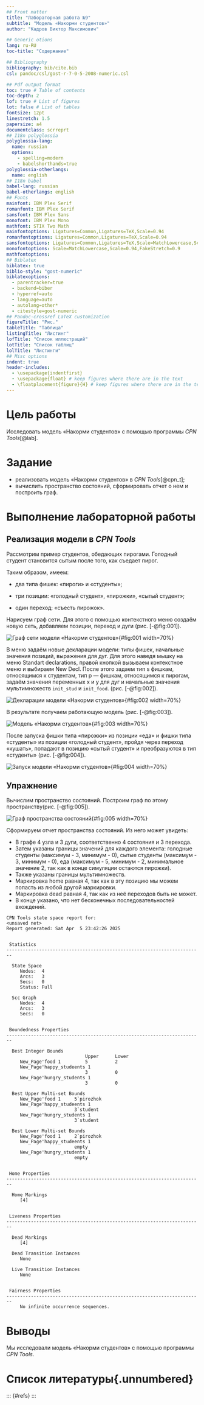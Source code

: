 ```yaml
---
## Front matter
title: "Лабораторная работа №9"
subtitle: "Модель «Накорми студентов»"
author: "Кадров Виктор Максимович"

## Generic otions
lang: ru-RU
toc-title: "Содержание"

## Bibliography
bibliography: bib/cite.bib
csl: pandoc/csl/gost-r-7-0-5-2008-numeric.csl

## Pdf output format
toc: true # Table of contents
toc-depth: 2
lof: true # List of figures
lot: false # List of tables
fontsize: 12pt
linestretch: 1.5
papersize: a4
documentclass: scrreprt
## I18n polyglossia
polyglossia-lang:
  name: russian
  options:
	- spelling=modern
	- babelshorthands=true
polyglossia-otherlangs:
  name: english
## I18n babel
babel-lang: russian
babel-otherlangs: english
## Fonts
mainfont: IBM Plex Serif
romanfont: IBM Plex Serif
sansfont: IBM Plex Sans
monofont: IBM Plex Mono
mathfont: STIX Two Math
mainfontoptions: Ligatures=Common,Ligatures=TeX,Scale=0.94
romanfontoptions: Ligatures=Common,Ligatures=TeX,Scale=0.94
sansfontoptions: Ligatures=Common,Ligatures=TeX,Scale=MatchLowercase,Scale=0.94
monofontoptions: Scale=MatchLowercase,Scale=0.94,FakeStretch=0.9
mathfontoptions:
## Biblatex
biblatex: true
biblio-style: "gost-numeric"
biblatexoptions:
  - parentracker=true
  - backend=biber
  - hyperref=auto
  - language=auto
  - autolang=other*
  - citestyle=gost-numeric
## Pandoc-crossref LaTeX customization
figureTitle: "Рис."
tableTitle: "Таблица"
listingTitle: "Листинг"
lofTitle: "Список иллюстраций"
lotTitle: "Список таблиц"
lolTitle: "Листинги"
## Misc options
indent: true
header-includes:
  - \usepackage{indentfirst}
  - \usepackage{float} # keep figures where there are in the text
  - \floatplacement{figure}{H} # keep figures where there are in the text
---
```


# Цель работы

Исследовать модель «Накорми студентов» с помощью программы *CPN Tools*[@lab].

# Задание

- реализовать модель «Накорми студентов» в *CPN Tools*[@cpn_t];
- вычислить пространство состояний, сформировать отчет о нем и построить граф.


# Выполнение лабораторной работы

## Реализация модели в *CPN Tools*

Рассмотрим пример студентов, обедающих пирогами. Голодный студент становится сытым после того, как съедает пирог.

Таким образом, имеем:

- два типа фишек: «пироги» и «студенты»;

- три позиции: «голодный студент», «пирожки», «сытый студент»;

- один переход: «съесть пирожок».

Нарисуем граф сети. Для этого с помощью контекстного меню создаём новую сеть, добавляем позиции, переход и дуги (рис. [-@fig:001]).

![Граф сети модели «Накорми студентов»](image/1_1.png){#fig:001 width=70%}

В меню задаём новые декларации модели: типы фишек, начальные значения позиций, выражения для дуг. Для этого наведя мышку на меню Standart declarations, правой кнопкой вызываем контекстное меню и выбираем New Decl. После этого задаем тип s фишкам, относящимся к студентам, тип p — фишкам, относящимся к пирогам, задаём значения переменных x и y для дуг и начальные значения мультимножеств `init_stud` и `init_food`. (рис. [-@fig:002]).

![Декларации модели «Накорми студентов»](image/2_1.png){#fig:002 width=70%}

В результате получаем работающую модель (рис. [-@fig:003]).

![Модель «Накорми студентов»](image/3_1.png){#fig:003 width=70%}

После запуска фишки типа «пирожки» из позиции «еда» и фишки типа «студенты» из позиции «голодный студент», пройдя через переход «кушать», попадают в позицию «сытый студент» и преобразуются в тип «студенты» (рис. [-@fig:004]).

![Запуск модели «Накорми студентов»](image/4_1.png){#fig:004 width=70%}

## Упражнение

Вычислим пространство состояний. Построим граф по этому пространству(рис. [-@fig:005]).

![Граф пространства состояний](image/5_1.png){#fig:005 width=70%}

Сформируем отчет пространства состояний. Из него может увидеть:

- В графе 4 узла и 3 дуги, соответственно 4 состояния и 3 перехода.
- Затем указаны границы значений для каждого элемента: голодные студенты (максимум - 3, минимум - 0), сытые студенты (максимум - 3, минимум - 0), еда (максимум - 5, минимум - 2, минимальное значение 2, так как в конце симуляции остаются пирожки).
- Также указаны границы мультимножеств.
- Маркировка home равная 4, так как в эту позицию мы можем попасть из любой другой маркировки.
- Маркировка dead равная 4, так как из неё переходов быть не может.
- В конце указано, что нет бесконечных последовательностей вхождений.


```
CPN Tools state space report for:
<unsaved net>
Report generated: Sat Apr  5 23:42:26 2025


 Statistics
------------------------------------------------------------------------

  State Space
     Nodes:  4
     Arcs:   3
     Secs:   0
     Status: Full

  Scc Graph
     Nodes:  4
     Arcs:   3
     Secs:   0


 Boundedness Properties
------------------------------------------------------------------------

  Best Integer Bounds
                             Upper      Lower
     New_Page'food 1         5          2
     New_Page'happy_studeents 1
                             3          0
     New_Page'hungry_students 1
                             3          0

  Best Upper Multi-set Bounds
     New_Page'food 1     5`pirozhok
     New_Page'happy_studeents 1
                         3`student
     New_Page'hungry_students 1
                         3`student

  Best Lower Multi-set Bounds
     New_Page'food 1     2`pirozhok
     New_Page'happy_studeents 1
                         empty
     New_Page'hungry_students 1
                         empty


 Home Properties
------------------------------------------------------------------------

  Home Markings
     [4]


 Liveness Properties
------------------------------------------------------------------------

  Dead Markings
     [4]

  Dead Transition Instances
     None

  Live Transition Instances
     None


 Fairness Properties
------------------------------------------------------------------------
     No infinite occurrence sequences.

```

# Выводы

Мы исследовали модель «Накорми студентов» с помощью программы *CPN Tools*.

# Список литературы{.unnumbered}

::: {#refs}
:::
